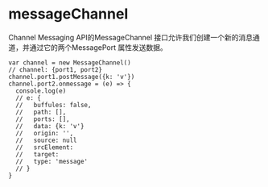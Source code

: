 # messageChannel

Channel Messaging API的MessageChannel 接口允许我们创建一个新的消息通道，并通过它的两个MessagePort 属性发送数据。

```
var channel = new MessageChannel()
// channel: {port1, port2}
channel.port1.postMessage({k: 'v'})
channel.port2.onmessage = (e) => {
  console.log(e)
  // e: {
  //   buffules: false,
  //   path: [],
  //   ports: [],
  //   data: {k: 'v'}
  //   origin: '',
  //   source: null
  //   srcElement:
  //   target:
  //   type: 'message'
  // }
}
```